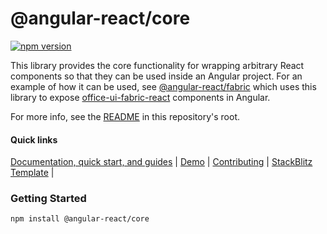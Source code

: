  # @angular-react/core

[![npm version](https://badge.fury.io/js/%40angular-react%2Fcore.svg)](https://www.npmjs.com/package/@angular-react/core)

This library provides the core functionality for wrapping arbitrary React components so that they can be used inside
an Angular project. For an example of how it can be used, see [@angular-react/fabric](../fabric/README.md) which
uses this library to expose [office-ui-fabric-react](https://github.com/OfficeDev/office-ui-fabric-react) components
in Angular.

For more info, see the [README](../../README.md) in this repository's root.

#### Quick links

[Documentation, quick start, and guides][ard] |
[Demo][ard-demo] |
[Contributing](https://github.com/microsoft/angular-react/blob/master/CONTRIBUTING.md) |
[StackBlitz Template](https://stackblitz.com/edit/angular-react) |

[ard]: https://microsoft.github.io/angular-react
[ard-demo]: https://microsoft.github.io/angular-react/demo
[fab]: https://developer.microsoft.com/en-us/fabric


### Getting Started

`npm install @angular-react/core`
